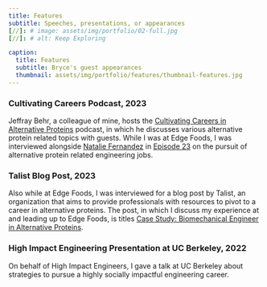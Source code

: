 ```yaml
---
title: Features
subtitle: Speeches, presentations, or appearances
[//]: # image: assets/img/portfolio/02-full.jpg
[//]: # alt: Keep Exploring

caption:
  title: Features
  subtitle: Bryce's guest appearances
  thumbnail: assets/img/portfolio/features/thumbnail-features.jpg
---
```

### Cultivating Careers Podcast, 2023
Jeffray Behr, a colleague of mine, hosts the [Cultivating Careers in Alternative Proteins](https://www.buzzsprout.com/1884302) podcast, in which he discusses various alternative protein related topics with guests. While I was at Edge Foods, I was interviewed alongside [Natalie Fernandez](https://www.linkedin.com/in/natalie-fernandez1/) in [Episode 23](https://www.buzzsprout.com/1884302/episodes/13537326-ep-23-bryce-rogers-project-engineer-at-edge-foods-and-natalie-fernandez-aspiring-alternative-proteins-mechanical-engineer) on the pursuit of alternative protein related engineering jobs.
### Talist Blog Post, 2023
Also while at Edge Foods, I was interviewed for a blog post by Talist, an organization that aims to provide professionals with resources to pivot to a career in alternative proteins. The post, in which I discuss my experience at and leading up to Edge Foods, is titles [Case Study: Biomechanical Engineer in Alternative Proteins](https://talist.org/case-study-biomechanical-engineer).
### High Impact Engineering Presentation at UC Berkeley, 2022
On behalf of High Impact Engineers, I gave a talk at UC Berkeley about strategies to pursue a highly socially impactful engineering career.